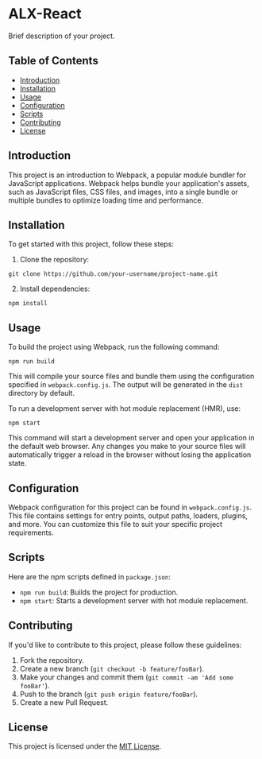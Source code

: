   <h1>ALX-React</h1>

  <p>Brief description of your project.</p>

  <h2>Table of Contents</h2>
  <ul>
  <li><a href="#introduction">Introduction</a></li>
  <li><a href="#installation">Installation</a></li>
  <li><a href="#usage">Usage</a></li>
  <li><a href="#configuration">Configuration</a></li>
  <li><a href="#scripts">Scripts</a></li>
  <li><a href="#contributing">Contributing</a></li>
  <li><a href="#license">License</a></li>
  </ul>

  <h2 id="introduction">Introduction</h2>

  <p>This project is an introduction to Webpack, a popular module bundler for JavaScript applications. Webpack helps bundle your application's assets, such as JavaScript files, CSS files, and images, into a single bundle or multiple bundles to optimize loading time and performance.</p>

  <h2 id="installation">Installation</h2>

  <p>To get started with this project, follow these steps:</p>

  <ol>
    <li>Clone the repository:</li>
  </ol>

  <pre><code>git clone https://github.com/your-username/project-name.git</code></pre>

  <ol start="2">
    <li>Install dependencies:</li>
  </ol>

  <pre><code>npm install</code></pre>

  <h2 id="usage">Usage</h2>

  <p>To build the project using Webpack, run the following command:</p>

  <pre><code>npm run build</code></pre>

  <p>This will compile your source files and bundle them using the configuration specified in <code>webpack.config.js</code>. The output will be generated in the <code>dist</code> directory by default.</p>

  <p>To run a development server with hot module replacement (HMR), use:</p>

  <pre><code>npm start</code></pre>

  <p>This command will start a development server and open your application in the default web browser. Any changes you make to your source files will automatically trigger a reload in the browser without losing the application state.</p>

  <h2 id="configuration">Configuration</h2>

  <p>Webpack configuration for this project can be found in <code>webpack.config.js</code>. This file contains settings for entry points, output paths, loaders, plugins, and more. You can customize this file to suit your specific project requirements.</p>

  <h2 id="scripts">Scripts</h2>

  <p>Here are the npm scripts defined in <code>package.json</code>:</p>

  <ul>
  <li><code>npm run build</code>: Builds the project for production.</li>
  <li><code>npm start</code>: Starts a development server with hot module replacement.</li>
  </ul>

  <h2 id="contributing">Contributing</h2>

  <p>If you'd like to contribute to this project, please follow these guidelines:</p>

  <ol>
  <li>Fork the repository.</li>
  <li>Create a new branch (<code>git checkout -b feature/fooBar</code>).</li>
  <li>Make your changes and commit them (<code>git commit -am 'Add some fooBar'</code>).</li>
  <li>Push to the branch (<code>git push origin feature/fooBar</code>).</li>
  <li>Create a new Pull Request.</li>
  </ol>

  <h2 id="license">License</h2>

  <p>This project is licensed under the <a href="LICENSE">MIT License</a>.</p>
